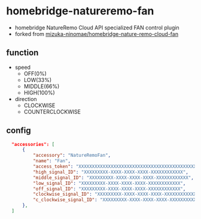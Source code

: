 # homebridge-natureremo-fan

- homebridge NatureRemo Cloud API specialized FAN control plugin
- forked from [mizuka-ninomae/homebridge-nature-remo-cloud-fan](https://github.com/mizuka-ninomae/homebridge-nature-remo-cloud-fan)

## function

- speed
  - OFF(0%)
  - LOW(33%)
  - MIDDLE(66%)
  - HIGH(100%)
- direction
  - CLOCKWISE
  - COUNTERCLOCKWISE

## config

```json
  "accessories": [
      {
          "accessory": "NatureRemoFan",
          "name": "Fan",
          "access_token": "XXXXXXXXXXXXXXXXXXXXXXXXXXXXXXXXXXXXXXXXXXXXXXXXXXXXXXXXXXXXXXXXXXXXXXXXXXXXXXXXXXXXXXX",
          "high_signal_ID": "XXXXXXXXX-XXXX-XXXX-XXXX-XXXXXXXXXXXX",
          "middle_signal_ID": "XXXXXXXXX-XXXX-XXXX-XXXX-XXXXXXXXXXXX",
          "low_signal_ID": "XXXXXXXXX-XXXX-XXXX-XXXX-XXXXXXXXXXXX",
          "off_signal_ID": "XXXXXXXXX-XXXX-XXXX-XXXX-XXXXXXXXXXXX",
          "clockwise_signal_ID": "XXXXXXXXX-XXXX-XXXX-XXXX-XXXXXXXXXXXX",
          "c_clockwise_signal_ID": "XXXXXXXXX-XXXX-XXXX-XXXX-XXXXXXXXXXXX"
      },
  ]
```
